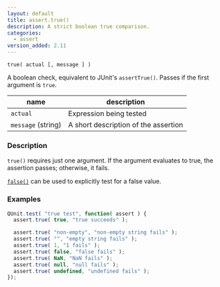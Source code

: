 ```yaml
---
layout: default
title: assert.true()
description: A strict boolean true comparison.
categories:
  - assert
version_added: 2.11
---
```


`true( actual [, message ] )`

A boolean check, equivalent to JUnit's `assertTrue()`. Passes if the first argument is `true`.

| name               | description                          |
|--------------------|--------------------------------------|
| `actual`           | Expression being tested              |
| `message` (string) | A short description of the assertion |

### Description

`true()` requires just one argument. If the argument evaluates to true, the assertion passes; otherwise, it fails.

[`false()`](./false.md) can be used to explicitly test for a false value.

### Examples

```js
QUnit.test( "true test", function( assert ) {
  assert.true( true, "true succeeds" );

  assert.true( "non-empty", "non-empty string fails" );
  assert.true( "", "empty string fails" );
  assert.true( 1, "1 fails" );
  assert.true( false, "false fails" );
  assert.true( NaN, "NaN fails" );
  assert.true( null, "null fails" );
  assert.true( undefined, "undefined fails" );
});
```

